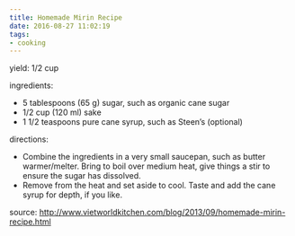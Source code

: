 ```yaml
---
title: Homemade Mirin Recipe
date: 2016-08-27 11:02:19
tags:
- cooking
---
```


yield: 1/2 cup

ingredients:

* 5 tablespoons (65 g) sugar, such as organic cane sugar
* 1/2 cup (120 ml) sake
* 1 1/2 teaspoons pure cane syrup, such as Steen’s (optional)


directions:

* Combine the ingredients in a very small saucepan, such as butter warmer/melter. Bring to boil over medium heat, give things a stir to ensure the sugar has dissolved.
* Remove from the heat and set aside to cool. Taste and add the cane syrup for depth, if you like.

source: http://www.vietworldkitchen.com/blog/2013/09/homemade-mirin-recipe.html
